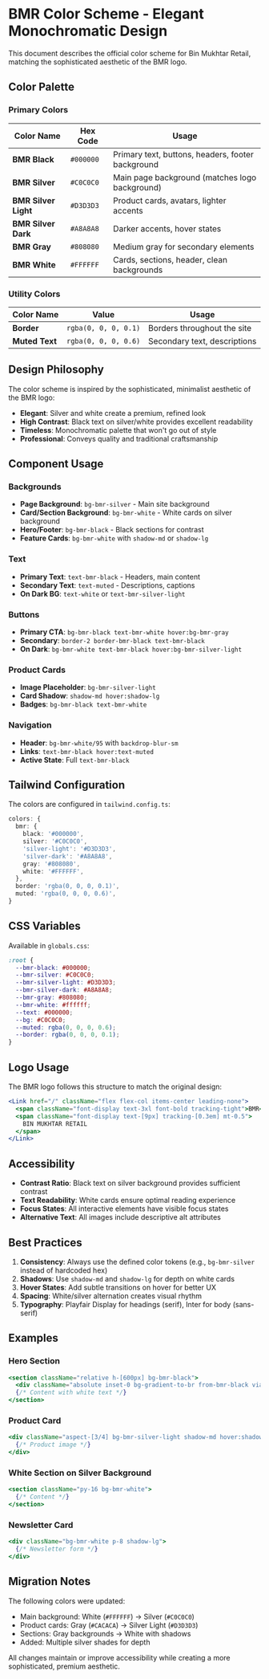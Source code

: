 # BMR Color Scheme - Elegant Monochromatic Design

This document describes the official color scheme for Bin Mukhtar Retail, matching the sophisticated aesthetic of the BMR logo.

## Color Palette

### Primary Colors

| Color Name | Hex Code | Usage |
|------------|----------|-------|
| **BMR Black** | `#000000` | Primary text, buttons, headers, footer background |
| **BMR Silver** | `#C0C0C0` | Main page background (matches logo background) |
| **BMR Silver Light** | `#D3D3D3` | Product cards, avatars, lighter accents |
| **BMR Silver Dark** | `#A8A8A8` | Darker accents, hover states |
| **BMR Gray** | `#808080` | Medium gray for secondary elements |
| **BMR White** | `#FFFFFF` | Cards, sections, header, clean backgrounds |

### Utility Colors

| Color Name | Value | Usage |
|------------|-------|-------|
| **Border** | `rgba(0, 0, 0, 0.1)` | Borders throughout the site |
| **Muted Text** | `rgba(0, 0, 0, 0.6)` | Secondary text, descriptions |

## Design Philosophy

The color scheme is inspired by the sophisticated, minimalist aesthetic of the BMR logo:
- **Elegant**: Silver and white create a premium, refined look
- **High Contrast**: Black text on silver/white provides excellent readability
- **Timeless**: Monochromatic palette that won't go out of style
- **Professional**: Conveys quality and traditional craftsmanship

## Component Usage

### Backgrounds
- **Page Background**: `bg-bmr-silver` - Main site background
- **Card/Section Background**: `bg-bmr-white` - White cards on silver background
- **Hero/Footer**: `bg-bmr-black` - Black sections for contrast
- **Feature Cards**: `bg-bmr-white` with `shadow-md` or `shadow-lg`

### Text
- **Primary Text**: `text-bmr-black` - Headers, main content
- **Secondary Text**: `text-muted` - Descriptions, captions
- **On Dark BG**: `text-white` or `text-bmr-silver-light`

### Buttons
- **Primary CTA**: `bg-bmr-black text-bmr-white hover:bg-bmr-gray`
- **Secondary**: `border-2 border-bmr-black text-bmr-black`
- **On Dark**: `bg-bmr-white text-bmr-black hover:bg-bmr-silver-light`

### Product Cards
- **Image Placeholder**: `bg-bmr-silver-light`
- **Card Shadow**: `shadow-md hover:shadow-lg`
- **Badges**: `bg-bmr-black text-bmr-white`

### Navigation
- **Header**: `bg-bmr-white/95` with `backdrop-blur-sm`
- **Links**: `text-bmr-black hover:text-muted`
- **Active State**: Full `text-bmr-black`

## Tailwind Configuration

The colors are configured in `tailwind.config.ts`:

```typescript
colors: {
  bmr: {
    black: '#000000',
    silver: '#C0C0C0',
    'silver-light': '#D3D3D3',
    'silver-dark': '#A8A8A8',
    gray: '#808080',
    white: '#FFFFFF',
  },
  border: 'rgba(0, 0, 0, 0.1)',
  muted: 'rgba(0, 0, 0, 0.6)',
}
```

## CSS Variables

Available in `globals.css`:

```css
:root {
  --bmr-black: #000000;
  --bmr-silver: #C0C0C0;
  --bmr-silver-light: #D3D3D3;
  --bmr-silver-dark: #A8A8A8;
  --bmr-gray: #808080;
  --bmr-white: #ffffff;
  --text: #000000;
  --bg: #C0C0C0;
  --muted: rgba(0, 0, 0, 0.6);
  --border: rgba(0, 0, 0, 0.1);
}
```

## Logo Usage

The BMR logo follows this structure to match the original design:

```jsx
<Link href="/" className="flex flex-col items-center leading-none">
  <span className="font-display text-3xl font-bold tracking-tight">BMR</span>
  <span className="font-display text-[9px] tracking-[0.3em] mt-0.5">
    BIN MUKHTAR RETAIL
  </span>
</Link>
```

## Accessibility

- **Contrast Ratio**: Black text on silver background provides sufficient contrast
- **Text Readability**: White cards ensure optimal reading experience
- **Focus States**: All interactive elements have visible focus states
- **Alternative Text**: All images include descriptive alt attributes

## Best Practices

1. **Consistency**: Always use the defined color tokens (e.g., `bg-bmr-silver` instead of hardcoded hex)
2. **Shadows**: Use `shadow-md` and `shadow-lg` for depth on white cards
3. **Hover States**: Add subtle transitions on hover for better UX
4. **Spacing**: White/silver alternation creates visual rhythm
5. **Typography**: Playfair Display for headings (serif), Inter for body (sans-serif)

## Examples

### Hero Section
```jsx
<section className="relative h-[600px] bg-bmr-black">
  <div className="absolute inset-0 bg-gradient-to-br from-bmr-black via-bmr-gray to-bmr-black" />
  {/* Content with white text */}
</section>
```

### Product Card
```jsx
<div className="aspect-[3/4] bg-bmr-silver-light shadow-md hover:shadow-lg transition-shadow">
  {/* Product image */}
</div>
```

### White Section on Silver Background
```jsx
<section className="py-16 bg-bmr-white">
  {/* Content */}
</section>
```

### Newsletter Card
```jsx
<div className="bg-bmr-white p-8 shadow-lg">
  {/* Newsletter form */}
</div>
```

## Migration Notes

The following colors were updated:
- Main background: White (`#FFFFFF`) → Silver (`#C0C0C0`)
- Product cards: Gray (`#CACACA`) → Silver Light (`#D3D3D3`)
- Sections: Gray backgrounds → White with shadows
- Added: Multiple silver shades for depth

All changes maintain or improve accessibility while creating a more sophisticated, premium aesthetic.








